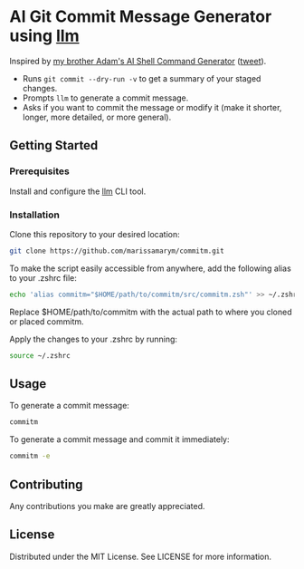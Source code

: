 # AI Git Commit Message Generator using [llm](https://llm.datasette.io/en/stable/)

Inspired by [my brother Adam's AI Shell Command Generator](https://gist.github.com/montasaurus/5ccbe453ef863f702291e763b1b63daf) ([tweet](https://twitter.com/montasaurus_rex/status/1758506549478097383)).

- Runs `git commit --dry-run -v` to get a summary of your staged changes.
- Prompts `llm` to generate a commit message.
- Asks if you want to commit the message or modify it (make it shorter, longer, more detailed, or more general).

## Getting Started

### Prerequisites

Install and configure the [llm](https://llm.datasette.io/en/stable/#quick-start) CLI tool.

### Installation

Clone this repository to your desired location:

```bash
git clone https://github.com/marissamarym/commitm.git
```

To make the script easily accessible from anywhere, add the following alias to your .zshrc file:

```bash
echo 'alias commitm="$HOME/path/to/commitm/src/commitm.zsh"' >> ~/.zshrc
```

Replace $HOME/path/to/commitm with the actual path to where you cloned or placed commitm.

Apply the changes to your .zshrc by running:

```bash
source ~/.zshrc
```

## Usage

To generate a commit message:

```bash
commitm
```

To generate a commit message and commit it immediately:

```bash
commitm -e
```

## Contributing

Any contributions you make are greatly appreciated.

## License

Distributed under the MIT License. See LICENSE for more information.
